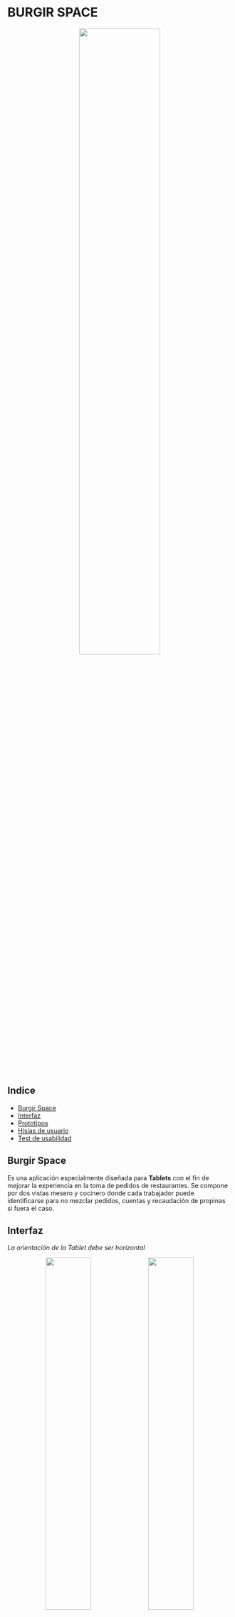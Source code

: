 # BURGIR SPACE

<p align="center">
<img  src="https://i.imgur.com/1tvsB1K.png" width="60%" >
</p>

## Indice

* [Burgir Space](#burgir-space)
* [Interfaz](#interfaz)
* [Prototipos](#prototipos)
* [Hisias de usuario](#historias-de-usuario)
* [Test de usabilidad](#test-de-usabilidad)

## Burgir Space 

Es una aplicación especialmente diseñada para **Tablets** con el fin de mejorar la experiencia en la toma de pedidos de restaurantes. Se compone por dos vistas mesero y cocinero donde cada trabajador puede identificarse para no mezclar pedidos, cuentas y recaudación de propinas si fuera el caso. 

## Interfaz 

*La orientación de la Tablet debe ser horizontal*

<p align="center">
<img  src="https://i.imgur.com/Toum1YY.png" width="45%" >

<img  src="https://i.imgur.com/PeMuyR8.png" width="45%" >

<img  src="https://i.imgur.com/lw8mADg.png" width="45%" >

<img  src="https://i.imgur.com/xB8pMCP.png" width="45%" >
</p>

## Prototipos 

El nombre "Burgir" viene de un video viral y le dismos un concepto espacial. 

<p align ="center">
<img  src="https://j.gifs.com/BrnOVY.gif" width="30%" >

<br>

### Prototipo de baja 

<br><br>

<p align="center">
<img  src="https://i.imgur.com/KSuV7J5.jpg" width="45%" >

<img  src="https://i.imgur.com/CJH2X9p.jpg" width="45%" >

<img  src="https://i.imgur.com/L29YniY.jpg" width="45%" >

<img  src="https://i.imgur.com/y70MUzC.jpg" width="45%" >

</p>

### Prototipo de alta 


Puedes encontrar nuestro prototipo de alta en el siguiente enlace:

https://www.figma.com/file/VegQAycyzVekEFLw07wWUD/Burgir-Space?node-id=97%3A72


## Historias de Usuario

Hicimos 6 Historias de usuario en total para completar la vista del Mesero en la toma de pedidos. 

<iframe  src="https://miro.com/app/live-embed/o9J_lwqdxZY=/?moveToViewport=-4105,-6346,36415,16690" frameBorder="0" scrolling="no" allowFullScreen></iframe> 

## Test de Usabilidad

Este es el testeo de el prototipo de alta.

<p align="center">
<div style="position: relative; padding-bottom: 56.25%; height: 0;"><iframe src="https://www.loom.com/embed/0f787b3e706246aba740cf1069466ee1" frameborder="0" webkitallowfullscreen mozallowfullscreen allowfullscreen style="position: absolute; top: 0; left: 0; width: 100%; height: 100%;"></iframe></div>
</p>






